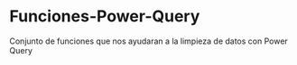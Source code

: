 # Funciones-Power-Query
Conjunto de funciones que nos ayudaran a la limpieza de datos con Power Query
